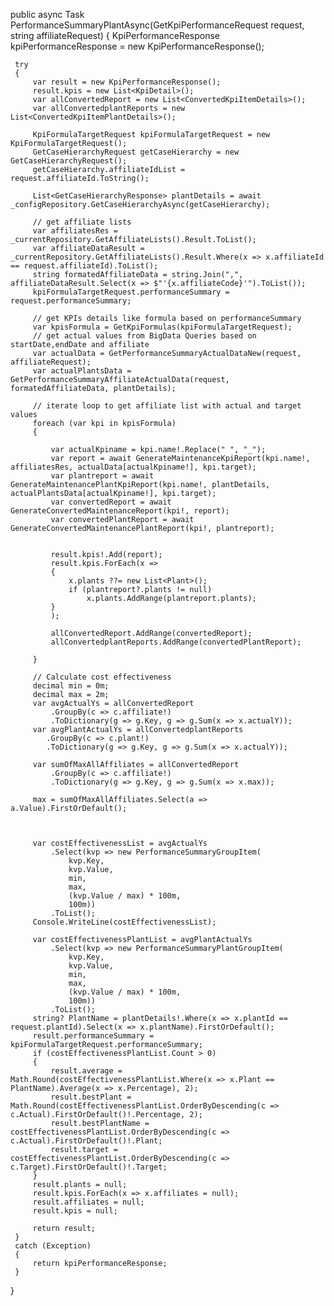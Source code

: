  public async Task<KpiPerformanceResponse> PerformanceSummaryPlantAsync(GetKpiPerformanceRequest request, string affiliateRequest)
 {
     KpiPerformanceResponse kpiPerformanceResponse = new KpiPerformanceResponse();

     try
     {
         var result = new KpiPerformanceResponse();
         result.kpis = new List<KpiDetail>();
         var allConvertedReport = new List<ConvertedKpiItemDetails>();
         var allConvertedplantReports = new List<ConvertedKpiItemPlantDetails>();

         KpiFormulaTargetRequest kpiFormulaTargetRequest = new KpiFormulaTargetRequest();
         GetCaseHierarchyRequest getCaseHierarchy = new GetCaseHierarchyRequest();
         getCaseHierarchy.affiliateIdList = request.affiliateId.ToString();

         List<GetCaseHierarchyResponse> plantDetails = await _configRepository.GetCaseHierarchyAsync(getCaseHierarchy);

         // get affiliate lists
         var affiliatesRes = _currentRepository.GetAffiliateLists().Result.ToList();
         var affiliateDataResult = _currentRepository.GetAffiliateLists().Result.Where(x => x.affiliateId == request.affiliateId).ToList();
         string formatedAffiliateData = string.Join(",", affiliateDataResult.Select(x => $"'{x.affiliateCode}'").ToList());
         kpiFormulaTargetRequest.performanceSummary = request.performanceSummary;

         // get KPIs details like formula based on performanceSummary 
         var kpisFormula = GetKpiFormulas(kpiFormulaTargetRequest);
         // get actual values from BigData Queries based on startDate,endDate and affiliate
         var actualData = GetPerformanceSummaryActualDataNew(request, affiliateRequest);
         var actualPlantsData = GetPerformanceSummaryAffiliateActualData(request, formatedAffiliateData, plantDetails);

         // iterate loop to get affiliate list with actual and target values
         foreach (var kpi in kpisFormula)
         {

             var actualKpiname = kpi.name!.Replace(" ", "_");
             var report = await GenerateMaintenanceKpiReport(kpi.name!, affiliatesRes, actualData[actualKpiname!], kpi.target);
             var plantreport = await GenerateMaintenancePlantKpiReport(kpi.name!, plantDetails, actualPlantsData[actualKpiname!], kpi.target);
             var convertedReport = await GenerateConvertedMaintenanceReport(kpi!, report);
             var convertedPlantReport = await GenerateConvertedMaintenancePlantReport(kpi!, plantreport);


             result.kpis!.Add(report);
             result.kpis.ForEach(x =>
             {
                 x.plants ??= new List<Plant>();
                 if (plantreport?.plants != null)
                     x.plants.AddRange(plantreport.plants);
             }
             );

             allConvertedReport.AddRange(convertedReport);
             allConvertedplantReports.AddRange(convertedPlantReport);

         }

         // Calculate cost effectiveness
         decimal min = 0m;
         decimal max = 2m;
         var avgActualYs = allConvertedReport
             .GroupBy(c => c.affiliate!)
             .ToDictionary(g => g.Key, g => g.Sum(x => x.actualY));
         var avgPlantActualYs = allConvertedplantReports
            .GroupBy(c => c.plant!)
            .ToDictionary(g => g.Key, g => g.Sum(x => x.actualY));

         var sumOfMaxAllAffiliates = allConvertedReport
             .GroupBy(c => c.affiliate!)
             .ToDictionary(g => g.Key, g => g.Sum(x => x.max));

         max = sumOfMaxAllAffiliates.Select(a => a.Value).FirstOrDefault();



         var costEffectivenessList = avgActualYs
             .Select(kvp => new PerformanceSummaryGroupItem(
                 kvp.Key,
                 kvp.Value,
                 min,
                 max,
                 (kvp.Value / max) * 100m,
                 100m))
             .ToList();
         Console.WriteLine(costEffectivenessList);

         var costEffectivenessPlantList = avgPlantActualYs
             .Select(kvp => new PerformanceSummaryPlantGroupItem(
                 kvp.Key,
                 kvp.Value,
                 min,
                 max,
                 (kvp.Value / max) * 100m,
                 100m))
             .ToList();
         string? PlantName = plantDetails!.Where(x => x.plantId == request.plantId).Select(x => x.plantName).FirstOrDefault();
         result.performanceSummary = kpiFormulaTargetRequest.performanceSummary;
         if (costEffectivenessPlantList.Count > 0)
         {
             result.average = Math.Round(costEffectivenessPlantList.Where(x => x.Plant == PlantName).Average(x => x.Percentage), 2);
             result.bestPlant = Math.Round(costEffectivenessPlantList.OrderByDescending(c => c.Actual).FirstOrDefault()!.Percentage, 2);
             result.bestPlantName = costEffectivenessPlantList.OrderByDescending(c => c.Actual).FirstOrDefault()!.Plant;
             result.target = costEffectivenessPlantList.OrderByDescending(c => c.Target).FirstOrDefault()!.Target;
         }
         result.plants = null;
         result.kpis.ForEach(x => x.affiliates = null);
         result.affiliates = null;
         result.kpis = null;

         return result;
     }
     catch (Exception)
     {
         return kpiPerformanceResponse;
     }
 }
